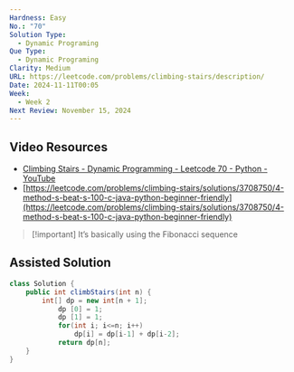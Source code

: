 ```yaml
---
Hardness: Easy
No.: "70"
Solution Type:
  - Dynamic Programing
Que Type:
  - Dynamic Programing
Clarity: Medium
URL: https://leetcode.com/problems/climbing-stairs/description/
Date: 2024-11-11T00:05
Week:
  - Week 2
Next Review: November 15, 2024
---
```

## Video Resources

- [Climbing Stairs - Dynamic Programming - Leetcode 70 - Python - YouTube](https://youtu.be/Y0lT9Fck7qI)
- [https://leetcode.com/problems/climbing-stairs/solutions/3708750/4-method-s-beat-s-100-c-java-python-beginner-friendly](https://leetcode.com/problems/climbing-stairs/solutions/3708750/4-method-s-beat-s-100-c-java-python-beginner-friendly) 


> [!important] It’s basically using the Fibonacci sequence

## Assisted Solution

```Java
class Solution {
	public int climbStairs(int n) {
		int[] dp = new int[n + 1];
			dp [0] = 1;
			dp [1] = 1;
			for(int i; i<=n; i++)
				dp[i] = dp[i-1] + dp[i-2];
			return dp[n];
	}
}
```
